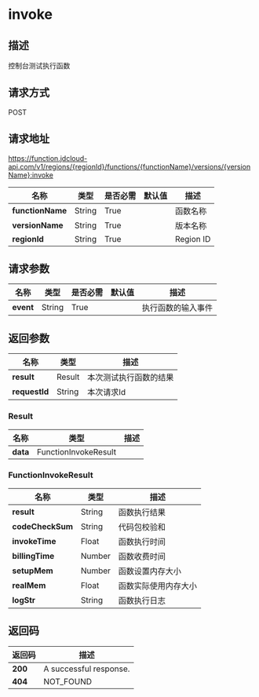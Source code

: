 # invoke


## 描述
控制台测试执行函数

## 请求方式
POST

## 请求地址
https://function.jdcloud-api.com/v1/regions/{regionId}/functions/{functionName}/versions/{versionName}:invoke

|名称|类型|是否必需|默认值|描述|
|---|---|---|---|---|
|**functionName**|String|True| |函数名称|
|**versionName**|String|True| |版本名称|
|**regionId**|String|True| |Region ID|

## 请求参数
|名称|类型|是否必需|默认值|描述|
|---|---|---|---|---|
|**event**|String|True| |执行函数的输入事件|


## 返回参数
|名称|类型|描述|
|---|---|---|
|**result**|Result|本次测试执行函数的结果|
|**requestId**|String|本次请求Id|

### Result
|名称|类型|描述|
|---|---|---|
|**data**|FunctionInvokeResult| |
### FunctionInvokeResult
|名称|类型|描述|
|---|---|---|
|**result**|String|函数执行结果|
|**codeCheckSum**|String|代码包校验和|
|**invokeTime**|Float|函数执行时间|
|**billingTime**|Number|函数收费时间|
|**setupMem**|Number|函数设置内存大小|
|**realMem**|Float|函数实际使用内存大小|
|**logStr**|String|函数执行日志|

## 返回码
|返回码|描述|
|---|---|
|**200**|A successful response.|
|**404**|NOT_FOUND|
